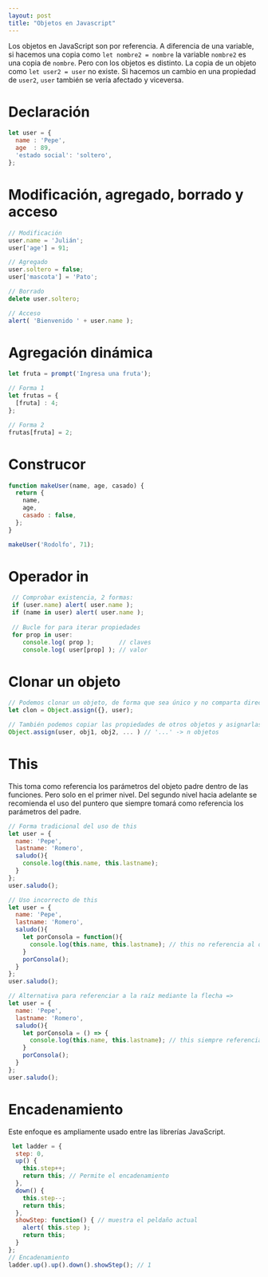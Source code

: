 ```yaml
---
layout: post
title: "Objetos en Javascript"
---
```


Los objetos en JavaScript son por referencia. A diferencia de una variable, si hacemos una copia como `let nombre2 = nombre` la variable `nombre2` es una copia de `nombre`.
Pero con los objetos es distinto. La copia de un objeto como `let user2 = user` no existe. Si hacemos un cambio en una propiedad de `user2`, `user` también se vería afectado
y viceversa.

# Declaración
```js
let user = {
  name : 'Pepe',
  age  : 89,
  'estado social': 'soltero',
};
```

# Modificación, agregado, borrado y acceso
```js
// Modificación
user.name = 'Julián';
user['age'] = 91;

// Agregado
user.soltero = false;
user['mascota'] = 'Pato';

// Borrado
delete user.soltero;

// Acceso
alert( 'Bienvenido ' + user.name );
```

# Agregación dinámica
```js
let fruta = prompt('Ingresa una fruta');

// Forma 1
let frutas = {
  [fruta] : 4;
};

// Forma 2
frutas[fruta] = 2;
```

# Construcor
```js
function makeUser(name, age, casado) {
  return {
    name,
    age,
    casado : false,
  };
}

makeUser('Rodolfo', 71);
```

# Operador in
```js
 // Comprobar existencia, 2 formas:
 if (user.name) alert( user.name );
 if (name in user) alert( user.name );
 
 // Bucle for para iterar propiedades
 for prop in user:
    console.log( prop );       // claves
    console.log( user[prop] ); // valor
```

# Clonar un objeto
```js
// Podemos clonar un objeto, de forma que sea único y no comparta dirección de memoria.
let clon = Object.assign({}, user);

// También podemos copiar las propiedades de otros objetos y asignarlas a otra
Object.assign(user, obj1, obj2, ... ) // '...' -> n objetos
```

# This
This toma como referencia los parámetros del objeto padre dentro de las funciones. Pero solo en el primer nivel. Del segundo nivel hacia adelante se recomienda el uso del puntero que siempre tomará como referencia los parámetros del padre.
```js
// Forma tradicional del uso de this
let user = {
  name: 'Pepe',
  lastname: 'Romero',
  saludo(){
    console.log(this.name, this.lastname);
  }
};
user.saludo();

// Uso incorrecto de this
let user = {
  name: 'Pepe',
  lastname: 'Romero',
  saludo(){
    let porConsola = function(){
      console.log(this.name, this.lastname); // this no referencia al objeto raíz
    }
    porConsola();
  }
};
user.saludo();

// Alternativa para referenciar a la raíz mediante la flecha =>
let user = {
  name: 'Pepe',
  lastname: 'Romero',
  saludo(){
    let porConsola = () => {
      console.log(this.name, this.lastname); // this siempre referenciará al objeto raíz
    }
    porConsola();
  }
};
user.saludo();
```

# Encadenamiento
Este enfoque es ampliamente usado entre las librerías JavaScript.
```js
 let ladder = {
  step: 0,
  up() {
    this.step++;
    return this; // Permite el encadenamiento
  },
  down() {
    this.step--;
    return this;
  },
  showStep: function() { // muestra el peldaño actual
    alert( this.step );
    return this;
  }
};
// Encadenamiento
ladder.up().up().down().showStep(); // 1
```
